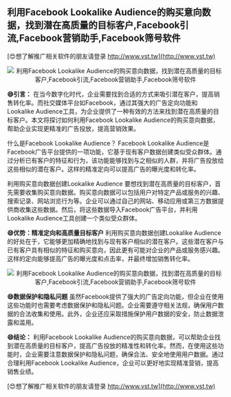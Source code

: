 ## **利用Facebook Lookalike Audience的购买意向数据，找到潜在高质量的目标客户,Facebook引流,Facebook营销助手,Facebook筛号软件**

[😍想了解推广相关软件的朋友请登录 http://www.vst.tw](http://www.vst.tw)

 <center><img src="https://vst.tw/MP4/tuiguang/png/4.png" alt="利用Facebook Lookalike Audience的购买意向数据，找到潜在高质量的目标客户,Facebook引流,Facebook营销助手,Facebook筛号软件"></center>

**😄引言：**
在当今数字化时代，企业需要找到合适的方式来吸引潜在客户，提高销售转化率。而社交媒体平台如Facebook，通过其强大的广告定向功能和Lookalike Audience工具，为企业提供了一种有效的方法来找到潜在高质量的目标客户。本文将探讨如何利用Facebook Lookalike Audience的购买意向数据，帮助企业实现更精准的广告投放，提高营销效果。

什么是Facebook Lookalike Audience？
Facebook Lookalike Audience是Facebook广告平台提供的一项功能，它基于现有客户数据创建类似受众群体。通过分析已有客户的特征和行为，该功能能够找到与之相似的人群，并将广告投放给这些相似的潜在客户。这样的精准定向可以提高广告的曝光度和转化率。

利用购买意向数据创建Lookalike Audience
要想找到潜在高质量的目标客户，首先需要收集购买意向数据。购买意向数据可以包括用户对特定产品或服务的兴趣、搜索记录、网站浏览行为等。企业可以通过自己的网站、移动应用或第三方数据提供商收集这些数据。然后，将这些数据导入Facebook广告平台，并利用Lookalike Audience工具创建一个类似受众群体。

**😄优势：精准定向和高质量目标客户**
利用购买意向数据创建Lookalike Audience的好处在于，它能够更加精确地找到与现有客户相似的潜在客户。这些潜在客户与已有客户具有相似的特征和购买意向，因此更有可能对企业的产品或服务感兴趣。这样的定向能够提高广告的曝光度和点击率，并最终增加销售转化率。

 <center><img src="https://vst.tw/MP4/tuiguang/png/8.png" alt="利用Facebook Lookalike Audience的购买意向数据，找到潜在高质量的目标客户,Facebook引流,Facebook营销助手,Facebook筛号软件"></center>

**😄数据保护和隐私问题**
虽然Facebook提供了强大的广告定向功能，但企业在使用这些功能时也需要考虑数据保护和隐私问题。企业需要遵守相关法规，确保用户数据的合法收集和使用。此外，企业还应采取措施保护用户数据的安全，防止数据泄露和滥用。

**😄结论：**
利用Facebook Lookalike Audience的购买意向数据，可以帮助企业找到潜在高质量的目标客户，提高广告投放的精准性和转化率。然而，在使用这些功能时，企业需要注意数据保护和隐私问题，确保合法、安全地使用用户数据。通过合理利用Facebook Lookalike Audience，企业可以更好地实现精准营销，提高销售业绩。

[😍想了解推广相关软件的朋友请登录 http://www.vst.tw](http://www.vst.tw)



